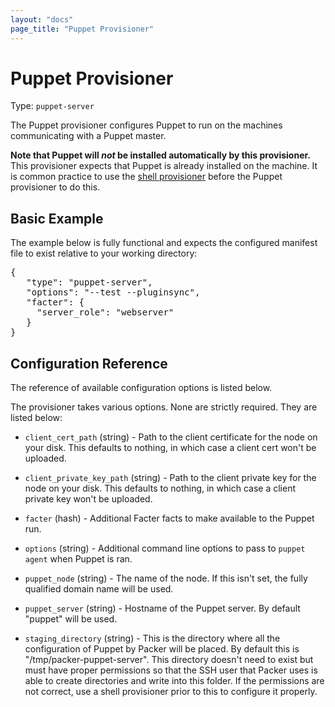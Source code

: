 ```yaml
---
layout: "docs"
page_title: "Puppet Provisioner"
---
```


# Puppet Provisioner

Type: `puppet-server`

The Puppet provisioner configures Puppet to run on the machines
communicating with a Puppet master.

<div class="alert alert-info alert-block">
<strong>Note that Puppet will <em>not</em> be installed automatically
by this provisioner.</strong> This provisioner expects that Puppet is already
installed on the machine. It is common practice to use the
<a href="/docs/provisioners/shell.html">shell provisioner</a> before the
Puppet provisioner to do this.
</div>

## Basic Example

The example below is fully functional and expects the configured manifest
file to exist relative to your working directory:

<pre class="prettyprint">
{
   "type": "puppet-server",
   "options": "--test --pluginsync",
   "facter": {
     "server_role": "webserver"
   }
}
</pre>

## Configuration Reference

The reference of available configuration options is listed below.

The provisioner takes various options. None are strictly
required. They are listed below:

* `client_cert_path` (string) - Path to the client certificate for the
  node on your disk. This defaults to nothing, in which case a client
  cert won't be uploaded.

* `client_private_key_path` (string) - Path to the client private key for
  the node on your disk. This defaults to nothing, in which case a client
  private key won't be uploaded.

* `facter` (hash) - Additional Facter facts to make available to the
  Puppet run.

* `options` (string) - Additional command line options to pass
  to `puppet agent` when Puppet is ran.

* `puppet_node` (string) - The name of the node. If this isn't set,
   the fully qualified domain name will be used.

* `puppet_server` (string) - Hostname of the Puppet server. By default
  "puppet" will be used.

* `staging_directory` (string) - This is the directory where all the configuration
  of Puppet by Packer will be placed. By default this is "/tmp/packer-puppet-server".
  This directory doesn't need to exist but must have proper permissions so that
  the SSH user that Packer uses is able to create directories and write into
  this folder. If the permissions are not correct, use a shell provisioner
  prior to this to configure it properly.
